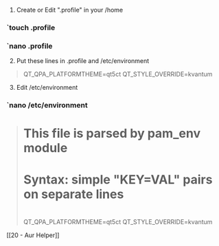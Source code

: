 1. Create or Edit ".profile" in your /home 

### `touch .profile
### `nano .profile

2. Put these lines in .profile and /etc/environment

> QT_QPA_PLATFORMTHEME=qt5ct
> QT_STYLE_OVERRIDE=kvantum

3. Edit /etc/environment

### `nano /etc/environment

> 	# This file is parsed by pam_env module
> 	#
> 	# Syntax: simple "KEY=VAL" pairs on separate lines
> 	#
> 	QT_QPA_PLATFORMTHEME=qt5ct
> 	QT_STYLE_OVERRIDE=kvantum

[[20 - Aur Helper]]